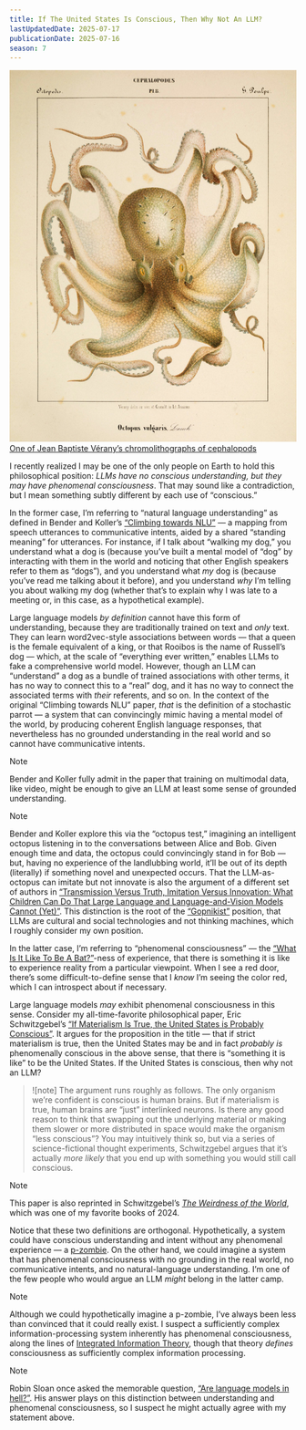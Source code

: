 ```yaml
---
title: If The United States Is Conscious, Then Why Not An LLM?
lastUpdatedDate: 2025-07-17
publicationDate: 2025-07-16
season: 7
---
```


![A happy-looking octopus](../../assets/newsletters/mollusques.jpg)
[One of Jean Baptiste Vérany’s chromolithographs of cephalopods](https://publicdomainreview.org/collection/verany-cephalopods/)

I recently realized I may be one of the only people on Earth to hold this philosophical position: *LLMs have no conscious understanding, but they may have phenomenal consciousness*. That may sound like a contradiction, but I mean something subtly different by each use of “conscious.”

In the former case, I’m referring to “natural language understanding” as defined in Bender and Koller’s [“Climbing towards NLU”](https://aclanthology.org/2020.acl-main.463/) — a mapping from speech utterances to communicative intents, aided by a shared “standing meaning” for utterances. For instance, if I talk about “walking my dog,” you understand what a dog is (because you’ve built a mental model of “dog” by interacting with them in the world and noticing that other English speakers refer to them as “dogs”), and you understand what *my* dog is (because you’ve read me talking about it before), and you understand *why* I’m telling you about walking my dog (whether that’s to explain why I was late to a meeting or, in this case, as a hypothetical example).

Large language models *by definition* cannot have this form of understanding, because they are traditionally trained on text and *only* text. They can learn word2vec-style associations between words — that a queen is the female equivalent of a king, or that Rooibos is the name of Russell’s dog — which, at the scale of “everything ever written,” enables LLMs to fake a comprehensive world model. However, though an LLM can “understand” a dog as a bundle of trained associations with other terms, it has no way to connect this to a “real” dog, and it has no way to connect the associated terms with *their* referents, and so on. In the context of the original “Climbing towards NLU” paper, *that* is the definition of a stochastic parrot — a system that can convincingly mimic having a mental model of the world, by producing coherent English language responses, that nevertheless has no grounded understanding in the real world and so cannot have communicative intents.

> [!note]
> Bender and Koller fully admit in the paper that training on multimodal data, like video, might be enough to give an LLM at least some sense of grounded understanding.

> [!note]
> Bender and Koller explore this via the “octopus test,” imagining an intelligent octopus listening in to the conversations between Alice and Bob. Given enough time and data, the octopus could convincingly stand in for Bob — but, having no experience of the landlubbing world, it’ll be out of its depth (literally) if something novel and unexpected occurs. That the LLM-as-octopus can imitate but not innovate is also the argument of a different set of authors in [“Transmission Versus Truth, Imitation Versus Innovation: What Children Can Do That Large Language and Language-and-Vision Models Cannot (Yet)”](https://journals.sagepub.com/doi/10.1177/17456916231201401). This distinction is the root of the [“Gopnikist”](https://henryfarrell.net/large-ai-models-are-cultural-and-social-technologies/) position, that LLMs are cultural and social technologies and not thinking machines, which I roughly consider my own position.

In the latter case, I’m referring to “phenomenal consciousness” — the [“What Is It Like To Be A Bat?”](https://www.sas.upenn.edu/~cavitch/pdf-library/Nagel_Bat.pdf)-ness of experience, that there is something it is like to experience reality from a particular viewpoint. When I see a red door, there’s some difficult-to-define sense that I *know* I’m seeing the color red, which I can introspect about if necessary.

Large language models *may* exhibit phenomenal consciousness in this sense. Consider my all-time-favorite philosophical paper, Eric Schwitzgebel’s [“If Materialism Is True, the United States is Probably Conscious”](https://faculty.ucr.edu/~eschwitz/SchwitzAbs/USAconscious.htm). It argues for the proposition in the title — that if strict materialism is true, then the United States may be and in fact *probably is* phenomenally conscious in the above sense, that there is “something it is like” to be the United States. If the United States is conscious, then why not an LLM?

> ![note]
> The argument runs roughly as follows. The only organism we’re confident is conscious is human brains. But if materialism is true, human brains are “just” interlinked neurons. Is there any good reason to think that swapping out the underlying material or making them slower or more distributed in space would make the organism “less conscious”? You may intuitively think so, but via a series of science-fictional thought experiments, Schwitzgebel argues that it’s actually *more likely* that you end up with something you would still call conscious.

> [!note]
> This paper is also reprinted in Schwitzgebel’s [*The Weirdness of the World*](https://app.thestorygraph.com/books/42710fab-1f4d-471d-8731-35462e45ed83), which was one of my favorite books of 2024.

Notice that these two definitions are orthogonal. Hypothetically, a system could have conscious understanding and intent without any phenomenal experience — a [p-zombie](https://plato.stanford.edu/entries/zombies/). On the other hand, we could imagine a system that has phenomenal consciousness with no grounding in the real world, no communicative intents, and no natural-language understanding. I’m one of the few people who would argue an LLM *might* belong in the latter camp.

> [!note]
> Although we could hypothetically imagine a p-zombie, I’ve always been less than convinced that it could really exist. I suspect a sufficiently complex information-processing system inherently has phenomenal consciousness, along the lines of [Integrated Information Theory](https://en.wikipedia.org/wiki/Integrated_information_theory), though that theory *defines* consciousness as sufficiently complex information processing.

> [!note]
> Robin Sloan once asked the memorable question, [“Are language models in hell?”](https://www.robinsloan.com/lab/language-models-hell/#hell). His answer plays on this distinction between understanding and phenomenal consciousness, so I suspect he might actually agree with my statement above.